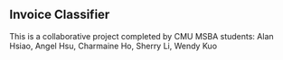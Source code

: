 ## **Invoice Classifier**
This is a collaborative project completed by CMU MSBA students:
Alan Hsiao, Angel Hsu, Charmaine Ho, Sherry Li, Wendy Kuo
